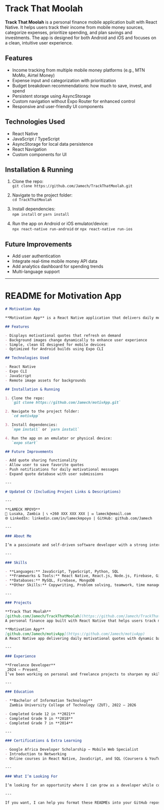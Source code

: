 # Track That Moolah

**Track That Moolah** is a personal finance mobile application built with React Native. It helps users track their income from mobile money sources, categorize expenses, prioritize spending, and plan savings and investments. The app is designed for both Android and iOS and focuses on a clean, intuitive user experience.

## Features

- Income tracking from multiple mobile money platforms (e.g., MTN MoMo, Airtel Money)  
- Expense input and categorization with prioritization  
- Budget breakdown recommendations: how much to save, invest, and spend  
- Persistent storage using AsyncStorage  
- Custom navigation without Expo Router for enhanced control  
- Responsive and user-friendly UI components  

## Technologies Used

- React Native  
- JavaScript / TypeScript  
- AsyncStorage for local data persistence  
- React Navigation  
- Custom components for UI  

## Installation & Running

1. Clone the repo:  
   `git clone https://github.com/Jamech/TrackThatMoolah.git`

2. Navigate to the project folder:  
   `cd TrackThatMoolah`

3. Install dependencies:  
   `npm install` or `yarn install`

4. Run the app on Android or iOS emulator/device:  
   `npx react-native run-android` or `npx react-native run-ios`

## Future Improvements

- Add user authentication  
- Integrate real-time mobile money API data  
- Add analytics dashboard for spending trends  
- Multi-language support  

---

# README for Motivation App

```markdown
# Motivation App

**Motivation App** is a React Native application that delivers daily motivational quotes paired with dynamic and visually appealing background images. The app aims to inspire users with fresh content and a smooth, minimalist interface.

## Features

- Displays motivational quotes that refresh on demand  
- Background images change dynamically to enhance user experience  
- Simple, clean UI designed for mobile devices  
- Optimized for Android builds using Expo CLI  

## Technologies Used

- React Native  
- Expo CLI  
- JavaScript  
- Remote image assets for backgrounds  

## Installation & Running

1. Clone the repo:  
   `git clone https://github.com/Jamech/motivApp.git`

2. Navigate to the project folder:  
   `cd motivApp`

3. Install dependencies:  
   `npm install` or `yarn install`

4. Run the app on an emulator or physical device:  
   `expo start`

## Future Improvements

- Add quote sharing functionality  
- Allow user to save favorite quotes  
- Push notifications for daily motivational messages  
- Expand quote database with user submissions  

---

# Updated CV (Including Project Links & Descriptions)

---

**LAMECK MPOYO**  
📍 Lusaka, Zambia | 📞 +260 XXX XXX XXX | ✉️ lameck@email.com  
🌐 LinkedIn: linkedin.com/in/lameckmpoyo | GitHub: github.com/Jamech  

---

### About Me

I’m a passionate and self-driven software developer with a strong interest in building apps that solve real-life problems, especially in finance and mobile money. I enjoy working with React Native and JavaScript, and I'm currently developing a personal finance app called **"Track That Moolah"** to help users manage their income, spending, savings, and investments. I’m always learning and constantly improving my skills by building real projects and exploring new tools.

---

### Skills

- **Languages:** JavaScript, TypeScript, Python, SQL  
- **Frameworks & Tools:** React Native, React.js, Node.js, Firebase, Git  
- **Databases:** MySQL, Firebase, MongoDB  
- **Other Skills:** Copywriting, Problem solving, teamwork, time management, learning fast  

---

### Projects

**Track That Moolah**  
[github.com/Jamech/TrackThatMoolah](https://github.com/Jamech/TrackThatMoolah)  
A personal finance app built with React Native that helps users track mobile money income, categorize expenses, prioritize spending, and plan savings and investments. The app features persistent local storage and custom navigation, focused on a clean and intuitive UI.

**Motivation App**  
[github.com/Jamech/motivApp](https://github.com/Jamech/motivApp)  
A React Native app delivering daily motivational quotes with dynamic background images. Designed with a minimalist UI and optimized for Android using Expo, the app aims to inspire users through fresh, engaging content.

---

### Experience

**Freelance Developer**  
_2024 – Present_  
I’ve been working on personal and freelance projects to sharpen my skills. I focus mostly on mobile apps that can run on both Android and iOS. Every project I work on teaches me something new, whether it’s a technical challenge or user experience improvement.

---

### Education

- **Bachelor of Information Technology**  
  Zambia University College of Technology (ZUT), 2022 – 2026  

- Completed Grade 12 in **2021**  
- Completed Grade 9 in **2018**  
- Completed Grade 7 in **2014**

---

### Certifications & Extra Learning

- Google Africa Developer Scholarship – Mobile Web Specialist  
- Introduction to Networking  
- Online courses in React Native, JavaScript, and SQL (Coursera & YouTube)

---

### What I’m Looking For

I’m looking for an opportunity where I can grow as a developer while contributing to real projects. I’m especially interested in mobile-first products, fintech apps, or anything that helps people solve real problems using technology.

---

If you want, I can help you format these READMEs into your GitHub repos and prepare your CV as a neat PDF or Word file. Just say the word!
